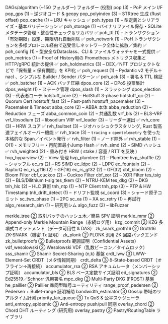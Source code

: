 DAGs/algorithm (~150 フォルダー)
フォルダー (役割)
pop (3) – PoP メイン I/F
pop_gps (1) – 逆ジオコード & geopy
pop_polyindex (3) – STRtree 生成 (Rust offset)
pop_cache (1) – LRU キャッシュ
✅ poh_types (1) – 型定義とシリアライズ・基本バリデーション
✅ poh_storage (1) –バイナリファイル保存・SQLiteメタデータ管理・整合性チェック＆リカバリ
✅ poh_ttl (1) – トランザクション「有効期限」設定、期限切れ自動削除
✅ poh_network (1) – PoH トランザクションを多様プロトコル経由で送受信しネットワーク全体に拡散／集約
✅ poh_config (1) – 型安全なDataclass、CLI & ファイルウォッチャを一式提供
✅ poh_metrics (1) – Proof of History用の Prometheus メトリクス収集と HTTP/gRPC 統計の提供
✅ poh_holdmetrics (3) – DEX／NFT プロジェクトなどで「保有量 × 保有期間」を KPI化
✅ poh_request (1) – Pydantic v2 モデル＋nacl 、シンプルな Builder / Sender パターン
✅ poh_ack (3) – 署名 & TTL 検証
✅ poh_batcher (1) – ACK バッチ圧縮
dpos_core (2) – DPoS 投票集計
dpos_weight (1) – ステーク管理
dpos_slash (1) – スラッシング
dpos_election (3) – 代表者ローテ
hotstuff_core (2) – HotStuff 3-phase
hotstuff_qc (2) – Quorum Cert
hotstuff_fast (2) – Fast-path
hotstuff_pacemaker (3) – Pacemaker & Timeout
abba_core (2) – ABBA 本体
abba_reduction (2) – Reduction フェーズ
abba_common_coin (2) – 共通乱数
vrf_bls (2) – BLS-VRF
vrf_libsodium (2) – libsodium VRF
vrf_leader (3) – リーダー選出
✅ rvh_core (3) – HRW スコア
✅ rvh_faultset (3) – ジオハッシュクラスタリング, Rust 製高速フェイルオーバー機能
✅ rvh_trace (3) – `tracing` + `opentelemetry` を使った本格的な Span／イベント発行
✅ rvh_filter (1) – ノード除外
✅ rvh_stable (1) – O(1)・メモリフリー・再配置最小Jump Hash
✅ rvh_simd (2) – SIMD ハッシュ
✅ rvh_weighted (2) - 重み付き HRW ( stake / 容量 / RTT を反映 )
hvp_hyparview (2) – View 管理
hvp_plumtree (2) – Plumtree
hvp_shuffle (2) – シャッフル
ec_rs (2) – RS SIMD
ec_ldpc (2) – LDPC
ec_fountain (2) – RaptorQ
ec_rs_gf16 (2) – GF(16)
ec_rs_gf32 (2) – GF(32)
cbf_bloom (2) – Bloom Filter
cbf_cuckoo (2) – Cuckoo Filter
cbf_xor (2) – XOR Filter
tes_tsig (2) – BLS/Dilithium t-sig
tes_tkem (2) – NTRU-KEM
tes_dkg (2) – DKG
tnh_hlc (2) – HLC 算術
tnh_ntp (1) – NTP Client
tnh_ptp (3) – PTP & HW Timestamp
tnh_drift_detect (1) – ドリフト監視
sc_coord (3) – シャード原子コミット
sc_two_phase (1) – 2PC
sc_xa (1) – XA
sc_retry (1) – 再試行
algo_research_sim (1) – 研究用シム
algo_fuzz (2) – libFuzzer

merkle_tree	②	取引バッチのハッシュ木／簡易 SPV 証明
merkle_mmr	②	Append-only Merkle Mountain Range（永続ログ用）
kzg_commit	②	KZG 多項式コミットメント（データ可用性 & DAS）
zk_snark_groth16	②	Groth16 ZK-SNARK（機密 Tx 証明）
zk_plonk	②	PLONK 汎用 ZK 回路バックエンド
zk_bulletproofs	②	Bulletproofs 範囲証明（Confidential Assets）
vdf_wesolowski	②	Wesolowski VDF（乱数ビーコン／タイムロック）
sss_shamir	②	Shamir Secret-Sharing (n,k) 基盤
crdt_lww	③	LWW-Element-Set CRDT（メタ情報同期）
crdt_delta	③	δ-State-based CRDT（オフライン→再接続）
accumulator_rsa	②	RSA アキュムレータ（メンバーシップ証明）
accumulator_bls	②	BLS ベース定数サイズ証明
ed_signatures	②	Ed25519／Schnorr 汎用署名
mpc_dkg	②	Multi-Party DKG (FROST) 基盤
he_paillier	②	Paillier 準同型暗号ユーティリティ
range_proof_pedersen	②	Pedersen + Bullet-range 証明補助
bandwidth_estimator	③	Gossip 帯域のリアルタイム計測
priority_fair_queue	③	Tx QoS & 公平スケジューラ
anti_entropy_epidemic	③	Anti-entropy push/pull 同期
overlay_chord	②	Chord DHT ルーティング (研究用)
overlay_pastry	②	Pastry/RoutingTable ライブラリ
